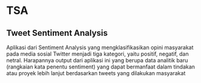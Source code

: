 # TSA

## Tweet Sentiment Analysis
Aplikasi dari Sentiment Analysis yang mengklasifikasikan opini masyarakat pada media sosial Twitter menjadi tiga kategori, yaitu positif, negatif, dan netral.  Harapannya output dari aplikasi ini yang berupa data analitik baru (rangkaian kata penentu sentiment) yang dapat bermanfaat dalam tindakan atau proyek lebih lanjut berdasarkan tweets yang dilakukan masyarakat

